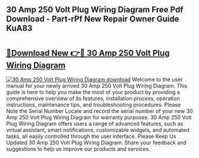 ## 30 Amp 250 Volt Plug Wiring Diagram Free Pdf Download - Part-rPf New Repair Owner Guide KuA83

# <h2><a href="http://dflmqtv.blite.top/?on=30+Amp+250+Volt+Plug+Wiring+Diagram">🔗Download New 👉🔴 30 Amp 250 Volt Plug Wiring Diagram</a></h2>

[![30 Amp 250 Volt Plug Wiring Diagram download](https://i.imgur.com/lujVjoI.png)](http://dflmqtv.blite.top/?on=30+Amp+250+Volt+Plug+Wiring+Diagram)
Welcome to the user manual for your newly arrived 30 Amp 250 Volt Plug Wiring Diagram. This guide is here to help you make the most of your product by providing a comprehensive overview of its features, installation process, operation instructions, maintenance tips, and troubleshooting procedures. Please Note the Serial Number Locate and record the serial number of your new 30 Amp 250 Volt Plug Wiring Diagram for warranty purposes. 30 Amp 250 Volt Plug Wiring Diagram offers users a range of advanced features, such as virtual assistant, smart notifications, customizable widgets, and automated tasks, all easily controlled through the user interface. Please Keep Us Updated 30 Amp 250 Volt Plug Wiring Diagram. Share your feedback and suggestions to help us improve our products and services.

